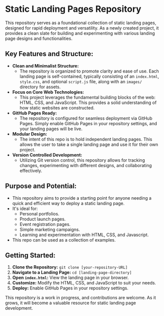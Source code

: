 # Static Landing Pages Repository

This repository serves as a foundational collection of static landing pages, designed for rapid deployment and versatility. As a newly created project, it provides a clean slate for building and experimenting with various landing page designs and functionalities.

## Key Features and Structure:

- **Clean and Minimalist Structure:**
  - The repository is organized to promote clarity and ease of use. Each landing page is self-contained, typically consisting of an `index.html`, `style.css`, and optional `script.js` file, along with an `images/` directory for assets.
- **Focus on Core Web Technologies:**
  - This project leverages the fundamental building blocks of the web: HTML, CSS, and JavaScript. This provides a solid understanding of how static websites are constructed.
- **GitHub Pages Ready:**
  - The repository is configured for seamless deployment via GitHub Pages. Simply enable GitHub Pages in your repository settings, and your landing pages will be live.
- **Modular Design:**
  - The intent of this repo is to hold independent landing pages. This allows the user to take a single landing page and use it for their own project.
- **Version Controlled Development:**
  - Utilizing Git version control, this repository allows for tracking changes, experimenting with different designs, and collaborating effectively.

## Purpose and Potential:

- This repository aims to provide a starting point for anyone needing a quick and efficient way to deploy a static landing page.
- It's ideal for:
  - Personal portfolios.
  - Product launch pages.
  - Event registration pages.
  - Simple marketing campaigns.
  - Learning and experimentation with HTML, CSS, and Javascript.
- This repo can be used as a collection of examples.

## Getting Started:

1.  **Clone the Repository:** `git clone [your-repository-URL]`
2.  **Navigate to a Landing Page:** `cd [landing-page-directory]`
3.  **Open `index.html`:** View the landing page in your browser.
4.  **Customize:** Modify the HTML, CSS, and JavaScript to suit your needs.
5.  **Deploy:** Enable GitHub Pages in your repository settings.

This repository is a work in progress, and contributions are welcome. As it grows, it will become a valuable resource for static landing page development.
